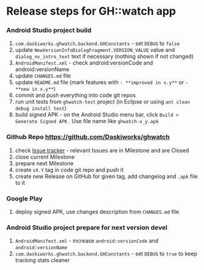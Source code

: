 Release steps for GH::watch app
================================

### Android Studio project build 

1. `com.daskiworks.ghwatch.backend.GHConstants` - set `DEBUG` to `false`
2. update `NewVersionInfoDialogFragment.VERSION_VALUE` value and `dialog_nv_intro_text` text if necessary (nothing shown if not changed)
3. `AndroidManifest.xml` - check android:versionCode and android:versionName
4. update `CHANGES.md` file 
5. update `README.md` file (mark features with `- **improved in x.y**` or `- **new in x.y**`)
6. commit and push everything into code git repos
7. run unit tests from `ghwatch-test` project (in Eclipse or using `ant clean debug install test`)
8. build signed APK - on the Android Studio menu bar, click `Build > Generate Signed APK` . Use file name like `ghwatch-x_y.apk`

### Github Repo https://github.com/Daskiworks/ghwatch

1. check [Issue tracker](https://github.com/Daskiworks/ghwatch/issues) - relevant Issues are in Milestone and are Closed
2. close current Milestone
3. prepare next Milestone
4. create `vX.Y` tag in code git repo and push it
5. create new Release on GitHub for given tag, add changelog and `.apk` file to it

### Google Play

1. deploy signed APK, use changes description from `CHANGES.md` file

### Android Studio project prepare for next version devel

1. `AndroidManifest.xml` - increase `android:versionCode` and `android:versionName`
2. `com.daskiworks.ghwatch.backend.GHConstants` - set `DEBUG` to `true` to keep tracking stats cleaner

